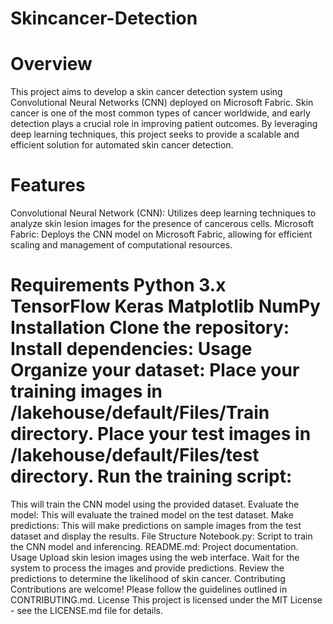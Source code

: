 # Skincancer-Detection
# Overview
This project aims to develop a skin cancer detection system using Convolutional Neural Networks (CNN) deployed on Microsoft Fabric. Skin cancer is one of the most common types of cancer worldwide, and early detection plays a crucial role in improving patient outcomes. By leveraging deep learning techniques, this project seeks to provide a scalable and efficient solution for automated skin cancer detection.
# Features
Convolutional Neural Network (CNN): Utilizes deep learning techniques to analyze skin lesion images for the presence of cancerous cells.
Microsoft Fabric: Deploys the CNN model on Microsoft Fabric, allowing for efficient scaling and management of computational resources.
# Requirements Python 3.x TensorFlow Keras Matplotlib NumPy Installation Clone the repository: Install dependencies: Usage Organize your dataset: Place your training images in /lakehouse/default/Files/Train directory. Place your test images in /lakehouse/default/Files/test directory. Run the training script:
This will train the CNN model using the provided dataset. Evaluate the model:
This will evaluate the trained model on the test dataset. Make predictions:
This will make predictions on sample images from the test dataset and display the results. File Structure Notebook.py: Script to train the CNN model and inferencing.
README.md: Project documentation.
Usage Upload skin lesion images using the web interface.
Wait for the system to process the images and provide predictions.
Review the predictions to determine the likelihood of skin cancer.
Contributing Contributions are welcome! Please follow the guidelines outlined in CONTRIBUTING.md.
License This project is licensed under the MIT License - see the LICENSE.md file for details.
